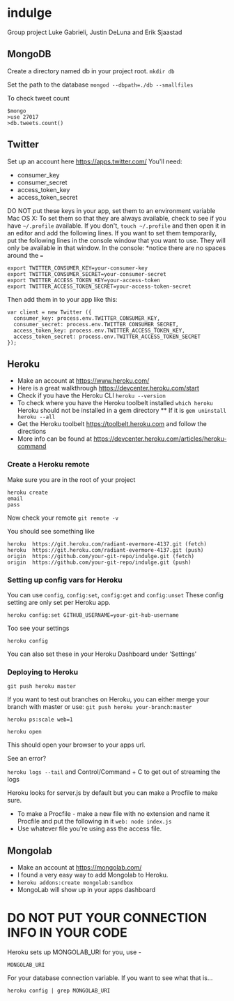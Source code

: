 # indulge
Group project Luke Gabrieli, Justin DeLuna and Erik Sjaastad

## MongoDB
Create a directory named db in your project root.
`mkdir db`

Set the path to the database
`mongod --dbpath=./db --smallfiles`

To check tweet count
```
$mongo
>use 27017
>db.tweets.count()
```

## Twitter
Set up an account here https://apps.twitter.com/
You'll need:
* consumer_key
* consumer_secret
* access_token_key
* access_token_secret

DO NOT put these keys in your app, set them to an environment variable
Mac OS X: To set them so that they are always available, check to see if you have `~/.profile` available. If you don't, `touch ~/.profile` and then open it in an editor and add the following lines.
If you want to set them temporarily, put the following lines in the console window that you want to use. They will only be available in that window.
In the console:
*notice there are no spaces around the `=`
```
export TWITTER_CONSUMER_KEY=your-consumer-key
export TWITTER_CONSUMER_SECRET=your-consumer-secret
export TWITTER_ACCESS_TOKEN_KEY=your-access-token
export TWITTER_ACCESS_TOKEN_SECRET=your-access-token-secret
```

Then add them in to your app like this:
```
var client = new Twitter ({
  consumer_key: process.env.TWITTER_CONSUMER_KEY,
  consumer_secret: process.env.TWITTER_CONSUMER_SECRET,
  access_token_key: process.env.TWITTER_ACCESS_TOKEN_KEY,
  access_token_secret: process.env.TWITTER_ACCESS_TOKEN_SECRET
});
```

## Heroku
* Make an account at https://www.heroku.com/
* Here is a great walkthrough https://devcenter.heroku.com/start
* Check if you have the Heroku CLI `heroku --version`
* To check where you have the Heroku toolbelt installed `which heroku` Heroku should not be installed in a gem directory
** If it is `gem uninstall heroku --all`
* Get the Heroku toolbelt https://toolbelt.heroku.com and follow the directions
* More info can be found at https://devcenter.heroku.com/articles/heroku-command

### Create a Heroku remote
Make sure you are in the root of your project
```
heroku create
email
pass
```

Now check your remote
`git remote -v`

You should see something like
```
heroku  https://git.heroku.com/radiant-evermore-4137.git (fetch)
heroku  https://git.heroku.com/radiant-evermore-4137.git (push)
origin  https://github.com/your-git-repo/indulge.git (fetch)
origin  https://github.com/your-git-repo/indulge.git (push)
```
### Setting up config vars for Heroku
You can use `config`, `config:set`, `config:get` and `config:unset`
These config setting are only set per Heroku app.
```
heroku config:set GITHUB_USERNAME=your-git-hub-username
```
Too see your settings
```
heroku config
```
You can also set these in your Heroku Dashboard under 'Settings'

### Deploying to Heroku
`git push heroku master`

If you want to test out branches on Heroku, you can either merge your branch with master or use:
`git push heroku your-branch:master`

`heroku ps:scale web=1`

`heroku open`

This should open your browser to your apps url.

See an error?

`heroku logs --tail` and Control/Command + C to get out of streaming the logs

Heroku looks for server.js by default but you can make a Procfile to make sure.
* To make a Procfile - make a new file with no extension and name it Procfile and put the following in it
`web: node index.js`
* Use whatever file you're using ass the access file.

## Mongolab
* Make an account at https://mongolab.com/
* I found a very easy way to add Mongolab to Heroku.
* `heroku addons:create mongolab:sandbox`
* MongoLab will show up in your apps dashboard

# DO NOT PUT YOUR CONNECTION INFO IN YOUR CODE

Heroku sets up MONGOLAB_URI for you, use -
```
MONGOLAB_URI
```

For your database connection variable. If you want to see what that is...
```
heroku config | grep MONGOLAB_URI
```
